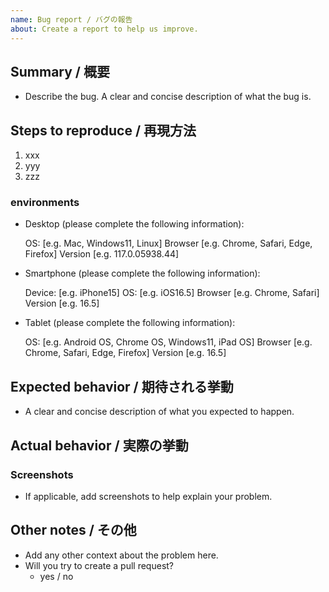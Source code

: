 ```yaml
---
name: Bug report / バグの報告
about: Create a report to help us improve.
---
```


## Summary / 概要

- Describe the bug. A clear and concise description of what the bug is.

## Steps to reproduce / 再現方法

1. xxx
2. yyy
3. zzz

### environments

- Desktop (please complete the following information):

  OS: [e.g. Mac, Windows11, Linux]
  Browser [e.g. Chrome, Safari, Edge, Firefox]
  Version [e.g. 117.0.05938.44]

- Smartphone (please complete the following information):

  Device: [e.g. iPhone15]
  OS: [e.g. iOS16.5]
  Browser [e.g. Chrome, Safari]
  Version [e.g. 16.5]

- Tablet (please complete the following information):

  OS: [e.g. Android OS, Chrome OS, Windows11, iPad OS]
  Browser [e.g. Chrome, Safari, Edge, Firefox]
  Version [e.g. 16.5]

## Expected behavior / 期待される挙動

- A clear and concise description of what you expected to happen.

## Actual behavior / 実際の挙動

### Screenshots

- If applicable, add screenshots to help explain your problem.

## Other notes / その他

- Add any other context about the problem here.
- Will you try to create a pull request?
  - yes / no
